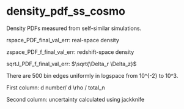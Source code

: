 # density_pdf_ss_cosmo

Density PDFs measured from self-similar simulations.

rspace_PDF_final_val_err: real-space density

zspace_PDF_f_final_val_err: redshift-space density

sqrtJ_PDF_f_final_val_err: $\sqrt{\Delta_r \Delta_z}$

There are 500 bin edges uniformly in logspace from 10^{-2} to 10^3.

First column: d number/ d \rho / total_n

Second column: uncertainty calculated using jackknife
